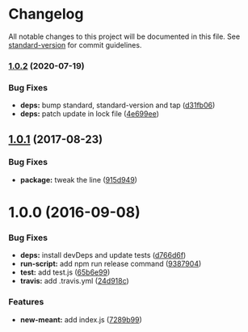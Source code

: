 # Changelog

All notable changes to this project will be documented in this file.
See [standard-version](https://github.com/conventional-changelog/standard-version) for commit guidelines.

### [1.0.2](https://github.com/watilde/meant/compare/v1.0.1...v1.0.2) (2020-07-19)

### Bug Fixes

* **deps:** bump standard, standard-version and
  tap ([d31fb06](https://github.com/watilde/meant/commit/d31fb064495b031dd1152726da9bd2198daa36ff))
* **deps:** patch update in lock
  file ([4e699ee](https://github.com/watilde/meant/commit/4e699ee8751a69923dddf18c940acce630f4bf29))

<a name="1.0.1"></a>

## [1.0.1](https://github.com/watilde/meant/compare/v1.0.0...v1.0.1) (2017-08-23)

### Bug Fixes

* **package:** tweak the line ([915d949](https://github.com/watilde/meant/commit/915d949))

<a name="1.0.0"></a>

# 1.0.0 (2016-09-08)

### Bug Fixes

* **deps:** install devDeps and update tests ([d766d6f](https://github.com/watilde/meant/commit/d766d6f))
* **run-script:** add npm run release command ([9387904](https://github.com/watilde/meant/commit/9387904))
* **test:** add test.js ([65b6e99](https://github.com/watilde/meant/commit/65b6e99))
* **travis:** add .travis.yml ([24d918c](https://github.com/watilde/meant/commit/24d918c))

### Features

* **new-meant:** add index.js ([7289b99](https://github.com/watilde/meant/commit/7289b99))
